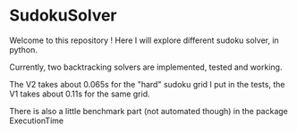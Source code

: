 # SudokuSolver

Welcome to this repository !
Here I will explore different sudoku solver, in python.

Currently, two backtracking solvers are implemented, tested and working.

The V2 takes about 0.065s for the "hard" sudoku grid I put in the tests, the V1 takes about 0.11s for the same grid.

There is also a little benchmark part (not automated though) in the package ExecutionTime